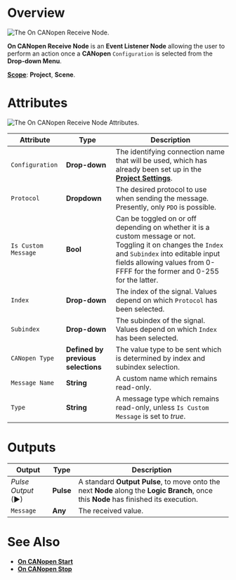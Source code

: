 # Overview

![The On CANopen Receive Node.](../../../../.gitbook/assets/oncanopenreceive.png)

**On CANopen Receive Node** is an **Event Listener Node** allowing the user to perform an action once a **CANopen** `Configuration` is selected from the **Drop-down Menu**.

[**Scope**](../../../overview.md#scopes): **Project**, **Scene**.

# Attributes

![The On CANopen Receive Node Attributes.](../../../../.gitbook/assets/oncanopenreceiveatts.png)

|Attribute|Type|Description|
|---|---|---|
|`Configuration`|**Drop-down**|The identifying connection name that will be used, which has already been set up in the [**Project Settings**](../../../../modules/project-settings/CANopen.md).|
|`Protocol`|**Dropdown**|The desired protocol to use when sending the message. Presently, only `PDO` is possible.|
|`Is Custom Message`|**Bool**|Can be toggled on or off depending on whether it is a custom message or not. Toggling it on changes the `Index` and `Subindex` into editable input fields allowing values from 0-FFFF for the former and 0-255 for the latter.|
|`Index`|**Drop-down**|The index of the signal. Values depend on which `Protocol` has been selected.|
|`Subindex`|**Drop-down**|The subindex of the signal. Values depend on which `Index` has been selected.|
|`CANopen Type`|**Defined by previous selections**|The value type to be sent which is determined by index and subindex selection.|
|`Message Name`|**String**|A custom name which remains read-only.|
|`Type`|**String**|A message type which remains read-only, unless `Is Custom Message` is set to *true*.|

# Outputs

|Output|Type|Description|
|---|---|---|
|*Pulse Output* (►)|**Pulse**|A standard **Output Pulse**, to move onto the next **Node** along the **Logic Branch**, once this **Node** has finished its execution.|
|`Message`|**Any**|The received value.|

# See Also

* [**On CANopen Start**](oncanopenstart.md)
* [**On CANopen Stop**](oncanopenstop.md)

